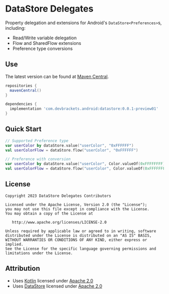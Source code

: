 DataStore Delegates
============
Property delegation and extensions for Android's `DataStore<Preferences>`s, including:
* Read/Write variable delegation
* Flow and SharedFlow extensions
* Preference type conversions


Use
-------
The latest version can be found at [Maven Central][MavenCentral].

```gradle
repositories {
  mavenCentral()
}

dependencies {
  implementation 'com.devbrackets.android:datastore:0.0.1-preview01'
}
```


Quick Start
-------
```kotlin
// Supported Preference type
var userColor by dataStore.value("userColor", "0xFFFFFF")
val userColorFlow = dataStore.flow("userColor", "0xFFFFFF")

// Preference with conversion
var userColor by dataStore.value("userColor", Color.valueOf(0xFFFFFFFF), ColorValueConverter())
val userColorFlow = dataStore.flow("userColor", Color.valueOf(0xFFFFFFFF), ColorValueConverter())
```


License
-------
    Copyright 2023 DataStore Delegates Contributors

    Licensed under the Apache License, Version 2.0 (the "License");
    you may not use this file except in compliance with the License.
    You may obtain a copy of the License at

       http://www.apache.org/licenses/LICENSE-2.0

    Unless required by applicable law or agreed to in writing, software
    distributed under the License is distributed on an "AS IS" BASIS,
    WITHOUT WARRANTIES OR CONDITIONS OF ANY KIND, either express or implied.
    See the License for the specific language governing permissions and
    limitations under the License.


Attribution
-----------
* Uses [Kotlin](https://kotlinlang.org/) licensed under [Apache 2.0][Apache 2.0]
* Uses [DataStore](https://developer.android.com/jetpack/androidx/releases/datastore) licensed under [Apache 2.0][Apache 2.0]

 [Apache 2.0]: http://www.apache.org/licenses/LICENSE-2.0
 [MavenCentral]: https://s01.oss.sonatype.org/#nexus-search;quick~com.devbrackets.android.datastore
